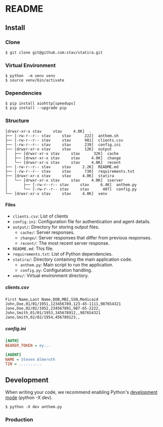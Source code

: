 # README

## Install

### Clone

    $ git clone git@github.com:stav/statira.git

### Virtual Environment

    $ python  -m venv venv
    $ source venv/bin/activate

### Dependencies

    $ pip install aiohttp[speedups]
    $ pip install --upgrade pip

### Structure

    [drwxr-xr-x stav     stav     4.0K]  .
    ├── [-rw-r--r-- stav     stav      222]  anthem.sh
    ├── [-rw-r--r-- stav     stav      981]  clients.csv
    ├── [-rw-r--r-- stav     stav      239]  config.ini
    ├── [drwxr-xr-x stav     stav      12K]  output
    │   ├── [drwxr-xr-x stav     stav      32K]  cache
    │   ├── [drwxr-xr-x stav     stav     4.0K]  change
    │   └── [drwxr-xr-x stav     stav     4.0K]  recent
    ├── [-rw-r--r-- stav     stav     2.2K]  README.md
    ├── [-rw-r--r-- stav     stav      730]  requirements.txt
    ├── [drwxr-xr-x stav     stav     4.0K]  statira
    │   └── [drwxr-xr-x stav     stav     4.0K]  sserver
    │       ├── [-rw-r--r-- stav     stav     6.4K]  anthem.py
    │       └── [-rw-r--r-- stav     stav      407]  config.py
    └── [drwxr-xr-x stav     stav     4.0K]  venv


#### Files

- `clients.csv`: List of clients
- `config.ini`: Configuration file for authentication and agent details.
- `output/`: Directory for storing output files.
  - `cache/`: Server responses.
  - `change/`: Server responses that differ from previous responses.
  - `recent/`: The most recent server response.
- `README.md`: This file.
- `requirements.txt`: List of Python dependencies.
- `statira/`: Directory containing the main application code.
  - `anthem.py`: Main script to run the application.
  - `config.py`: Configuration handling.
- `venv/`: Virtual environment directory.

##### clients.csv

```csv
First Name,Last Name,DOB,MBI,SSN,Medicaid
John,Doe,01/01/1951,123456789,123-45-1111,987654321
Jane,Doe,02/02/1952,234567891,987-65-2222,
John,Smith,01/01/1953,345678912,,987654321
Jane,Smith,02/02/1954,456789123,,
```

##### config.ini

```ini
[AUTH]
BEARER_TOKEN = ey...

[AGENT]
NAME = Steven Almeroth
TIN = ..........
```

## Development

When writing your code, we recommend enabling Python's [development mode][1] (python -X dev).

    $ python -X dev anthem.py

### Production


[1]: https://docs.python.org/3/library/devmode.html
